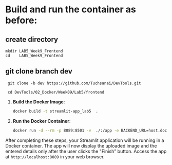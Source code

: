 
# Build and run the container as before:

## create directory

   
    mkdir LAB5_Week9_Frontend
    cd    LAB5_Week9_Frontend
    

## git clone branch dev
    
    
   ```
    git clone -b dev https://github.com/Tuchsanai/DevTools.git
   ```
   
   ```   
    cd DevTools/02_Docker/Week09/Lab5/frontend
   ```


1. **Build the Docker Image**:
   ```bash
   docker build -t streamlit-app_lab5  .
   ```

2. **Run the Docker Container**:
   ```bash
   docker run -d --rm -p 8089:8501 -v  ./:/app -e BACKEND_URL=host.docker.internal  streamlit-app_lab5 
   ```

After completing these steps, your Streamlit application will be running in a Docker container. The app will now display the uploaded image and the entered details only after the user clicks the "Finish" button. Access the app at `http://localhost:8089` in your web browser.